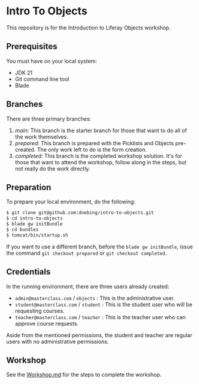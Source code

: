 # Intro To Objects

This repository is for the Introduction to Liferay Objects workshop.

## Prerequisites

You must have on your local system:

* JDK 21
* Git command line tool
* Blade

## Branches
There are three primary branches:

1. *main*: This branch is the starter branch for those that want to do all of the work themselves.
2. *prepared*: This branch is prepared with the Picklists and Objects pre-created. The only work left to do is the form creation.
3. *completed*: This branch is the completed workshop solution. It's for those that want to attend the workshop, follow along in the steps, but not really do the work directly.

## Preparation

To prepare your local environment, do the following:

```bash
$ git clone git@github.com:dnebing/intro-to-objects.git
$ cd intro-to-objects
$ blade gw initBundle
$ cd bundles
$ tomcat/bin/startup.sh
```

If you want to use a different branch, before the `blade gw initBundle`, issue the command `git checkout prepared` or `git checkout completed`.

## Credentials

In the running environment, there are three users already created:

* `admin@masterclass.com` / `objects` : This is the administrative user.
* `student@masterclass.com` / `student` : This is the student user who will be requesting courses.
* `teacher@masterclass.com` / `teacher` : This is the teacher user who can approve course requests.

Aside from the mentioned permissions, the student and teacher are regular users with no administrative permissions.

## Workshop

See the [Workshop.md](Workshop.md) for the steps to complete the workshop.
